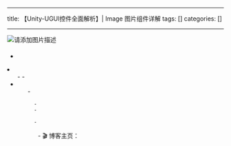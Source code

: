 
--- 
title:  【Unity-UGUI控件全面解析】| Image 图片组件详解 
tags: []
categories: [] 

---
<img src="https://img-blog.csdnimg.cn/4ea0ad75b9c145e5ba7d219b7e425099.png" alt="请添加图片描述"> 

####  

  - 
  <li>
   <ul>
    - 
    - 
    <li>
     <ul>
      - 
     
      - 
      - 
     
      - 
     


>  
 <ul>
  -  🎬 博客主页：
 </ul>

